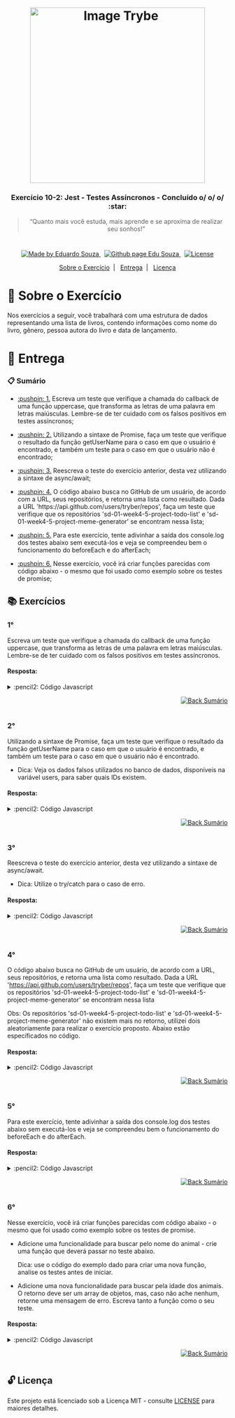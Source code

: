 <h1 align="center">
    <img alt="Image Trybe" src="https://i.ibb.co/d4W2x4g/trybe.png" width="400px" />
</h1>

<h3 align="center">
  Exercício 10-2: Jest - Testes Assíncronos - Concluído o/ o/ o/ :star:
</h3>

<blockquote align="center">“Quanto mais você estuda, mais aprende e se aproxima de realizar seu sonhos!”</blockquote>

<h1></h1>

<p align="center">

  <a href="https://www.linkedin.com/in/eduardosouzaprogrammer/">
    <img alt="Made by Eduardo Souza" src="https://img.shields.io/badge/made%20by-Edu%20Souza-%23F8952D">
  </a>&nbsp;

 <a href="https://edusouza-programmer.github.io/">
<img alt="Github page Edu Souza " src="https://img.shields.io/badge/Github%20page-Edu_Souza-orange">
</a>&nbsp;

  <a href="LICENSE" >
    <img alt="License" src="https://img.shields.io/badge/license-MIT-%23F8952D">
  </a>

</p>

<p align="center">
  <a href="#rocket-Sobre-o-Exercício">Sobre o Exercício</a>&nbsp;&nbsp;|&nbsp;&nbsp;
  <a href="#postbox-Entrega">Entrega</a>&nbsp;&nbsp;|&nbsp;&nbsp;
  <a href="#unlock-Licença">Licença</a>
</p>

# :rocket: Sobre o Exercício

Nos exercícios a seguir, você trabalhará com uma estrutura de dados representando uma lista de livros, contendo informações como nome do livro, gênero, pessoa autora do livro e data de lançamento.

# :postbox: Entrega

### :clipboard: Sumário

- <p><a href="#1"> :pushpin: 1.</a> Escreva um teste que verifique a chamada do callback de uma função uppercase, que transforma as letras de uma palavra em letras maiúsculas. Lembre-se de ter cuidado com os falsos positivos em testes assíncronos;</p>

- <p><a href="#2"> :pushpin: 2.</a> Utilizando a sintaxe de Promise, faça um teste que verifique o resultado da função getUserName para o caso em que o usuário é encontrado, e também um teste para o caso em que o usuário não é encontrado;</p>

- <p><a href="#3"> :pushpin: 3.</a> Reescreva o teste do exercício anterior, desta vez utilizando a sintaxe de async/await;</p>

- <p><a href="#4"> :pushpin: 4.</a> O código abaixo busca no GitHub de um usuário, de acordo com a URL, seus repositórios, e retorna uma lista como resultado. Dada a URL 'https://api.github.com/users/tryber/repos', faça um teste que verifique que os repositórios 'sd-01-week4-5-project-todo-list' e 'sd-01-week4-5-project-meme-generator' se encontram nessa lista;</p>

- <p><a href="#5"> :pushpin: 5.</a> Para este exercício, tente adivinhar a saída dos console.log dos testes abaixo sem executá-los e veja se compreendeu bem o funcionamento do beforeEach e do afterEach;</p>

- <p><a href="#6"> :pushpin: 6.</a> Nesse exercício, você irá criar funções parecidas com código abaixo - o mesmo que foi usado como exemplo sobre os testes de promise;</p>

## :books: Exercícios

### 1°

Escreva um teste que verifique a chamada do callback de uma função uppercase, que transforma as letras de uma palavra em letras maiúsculas. Lembre-se de ter cuidado com os falsos positivos em testes assíncronos.

#### Resposta:

<details>
 <summary> :pencil2: Código Javascript</summary>

```js
const uppercase = require('./exercise1');

describe('callback uppercase', () => {
  it('Deve retornar letras em maiúscula', done => {
    uppercase('xablau', srt => {
      expect(srt).toBe('XABLAU');
      done();
    });
  });
});
```

</details>

<p align="right">
    <a href="#clipboard-Sumário">
    <img alt="Back Sumário" src="https://img.shields.io/badge/Back-Sum%C3%A1rio-orange">
  </a>
</p>

#

### 2°

Utilizando a sintaxe de Promise, faça um teste que verifique o resultado da função getUserName para o caso em que o usuário é encontrado, e também um teste para o caso em que o usuário não é encontrado.

- Dica: Veja os dados falsos utilizados no banco de dados, disponíveis na variável users, para saber quais IDs existem.

#### Resposta:

<details>
 <summary> :pencil2: Código Javascript</summary>

```js
const users = {
  4: { name: 'Mark' },
  5: { name: 'Paul' },
};

const findUserById = id => {
  return new Promise((resolve, reject) => {
    if (users[id]) {
      return resolve(users[id]);
    }

    return reject({ error: 'User with ' + id + ' not found.' });
  });
};

const getUserName = userID => {
  return findUserById(userID).then(user => user.name);
};

describe('Verificando a função getUserName', () => {
  describe('Caso o usuário é encontrado', () => {
    it('Deve retorna o nome do usuário encontrado', () => {
      return expect(getUserName(4)).resolves.toEqual('Mark');
    });
  });
  describe('Caso o usuário não for encontrado', () => {
    it('Deve retorna um objeto com a propriedade erro', () => {
      return expect(getUserName(7)).rejects.toEqual({
        error: 'User with 7 not found.',
      });
    });
  });
});
```

</details>

<p align="right">
    <a href="#clipboard-Sumário">
    <img alt="Back Sumário" src="https://img.shields.io/badge/Back-Sum%C3%A1rio-orange">
  </a>
</p>

#

### 3°

Reescreva o teste do exercício anterior, desta vez utilizando a sintaxe de async/await.

- Dica: Utilize o try/catch para o caso de erro.

#### Resposta:

<details>
 <summary> :pencil2: Código Javascript</summary>

```js
const users = {
  4: { name: 'Mark' },
  5: { name: 'Paul' },
};

const findUserById = id => {
  return new Promise((resolve, reject) => {
    if (users[id]) {
      return resolve(users[id]);
    }

    return reject({ error: 'User with ' + id + ' not found.' });
  });
};

const getUserName = userID => {
  return findUserById(userID).then(user => user.name);
};

describe('Verificando a função getUserName', () => {
  describe('Caso o usuário é encontrado', () => {
    it('Deve retorna o nome do usuário encontrado', async () => {
      expect(await getUserName(4)).toEqual('Mark');
    });
  });
  describe('Caso o usuário não for encontrado', () => {
    it('Deve retorna um objeto com a propriedade erro usando try', async () => {
      try {
        await getUserName(7);
      } catch (error) {
        expect(error).toEqual({ error: 'User with 7 not found.' });
      }
    });
  });
});
```

</details>

<p align="right">
    <a href="#clipboard-Sumário">
    <img alt="Back Sumário" src="https://img.shields.io/badge/Back-Sum%C3%A1rio-orange">
  </a>
</p>

#

### 4°

O código abaixo busca no GitHub de um usuário, de acordo com a URL, seus repositórios, e retorna uma lista como resultado. Dada a URL 'https://api.github.com/users/tryber/repos', faça um teste que verifique que os repositórios 'sd-01-week4-5-project-todo-list' e 'sd-01-week4-5-project-meme-generator' se encontram nessa lista

Obs: Os repositórios 'sd-01-week4-5-project-todo-list' e 'sd-01-week4-5-project-meme-generator' não existem mais no retorno, utilizei dois aleatoriamente para realizar o exercício proposto. Abaixo estão específicados no código.

#### Resposta:

<details>
 <summary> :pencil2: Código Javascript</summary>

```js
const fetch = require('node-fetch');

const getRepos = url => {
  return fetch(url)
    .then(response => response.json())
    .then(data => {
      return data.map(repo => repo.name);
    });
};

const URL = 'https://api.github.com/users/tryber/repos';

describe('Repositório github', () => {
  it('Deve passar se os dois repositório forem encontrados', async () => {
    expect(await getRepos(URL)).toContain(
      'challenge-bug-hunting-youtrybe-squad-1'
    );
    expect(await getRepos(URL)).toContain(
      'challenge-bug-hunting-youtrybe-squad-4'
    );
  });
});
```

</details>

<p align="right">
    <a href="#clipboard-Sumário">
    <img alt="Back Sumário" src="https://img.shields.io/badge/Back-Sum%C3%A1rio-orange">
  </a>
</p>

#

### 5°

Para este exercício, tente adivinhar a saída dos console.log dos testes abaixo sem executá-los e veja se compreendeu bem o funcionamento do beforeEach e do afterEach.

#### Resposta:

<details>
 <summary> :pencil2: Código Javascript</summary>

```js
beforeEach(() => console.log('1 - beforeEach')); // 1° 
afterEach(() => console.log('1 - afterEach')); // 3°

test('', () => console.log('1 - test')); // 2°

describe('Scoped / Nested block', () => {
  beforeEach(() => console.log('2 - beforeEach')); // 4°
  afterEach(() => console.log('2 - afterEach')); // 6°

  test('', () => console.log('2 - test')); // 5°
});
```

</details>

<p align="right">
    <a href="#clipboard-Sumário">
    <img alt="Back Sumário" src="https://img.shields.io/badge/Back-Sum%C3%A1rio-orange">
  </a>
</p>

#

### 6°

Nesse exercício, você irá criar funções parecidas com código abaixo - o mesmo que foi usado como exemplo sobre os testes de promise.

- Adicione uma funcionalidade para buscar pelo nome do animal - crie uma função que deverá passar no teste abaixo.

  Dica: use o código do exemplo dado para criar uma nova função, analise os testes antes de iniciar.

- Adicione uma nova funcionalidade para buscar pela idade dos animais. O retorno deve ser um array de objetos, mas, caso não ache nenhum, retorne uma mensagem de erro. Escreva tanto a função como o seu teste.

#### Resposta:

<details>
 <summary> :pencil2: Código Javascript</summary>

```js
 const Animals = [
  { name: 'Dorminhoco', age: 1, type: 'Dog' },
  { name: 'Soneca', age: 2, type: 'Dog' },
  { name: 'Preguiça', age: 5, type: 'Cat' },
];

const findAnimalByAge = age => {
  return new Promise((resolve, reject) => {
    setTimeout(() => {
      const findAnimal = Animals.find(
        ({ age: animalAge }) => animalAge === age
      );
      return findAnimal
        ? resolve(findAnimal)
        : reject('Nenhum animal encontrado por essa idade');
    }, 300);
  });
};

const findAnimalByName = name => {
  return new Promise((resolve, reject) => {
    setTimeout(() => {
      const findAnimal = Animals.find(
        ({ name: animalName }) => animalName === name
      );
      return findAnimal
        ? resolve(findAnimal)
        : reject('Nenhum animal com esse nome!');
    }, 300);
  });
};

const getAnimal = async name => {
  return await findAnimalByName(name);
};

describe('Testando promise - findAnimalByName', () => {
  describe('Quando existe o animal com o nome procurado', () => {
    test('Retorne o objeto do animal', () => {
      expect.assertions(1);
      return getAnimal('Dorminhoco').then(animal => {
        expect(animal).toEqual({ name: 'Dorminhoco', age: 1, type: 'Dog' });
      });
    });
  });

  describe('Quando não existe o animal com o nome procurado', () => {
    test('Retorna um erro', () => {
      expect.assertions(1);
      return getAnimal('Bob').catch(error =>
        expect(error).toEqual('Nenhum animal com esse nome!')
      );
    });
  });

  describe('Encontre o animal pela idade', () => {
    it('Deve retorna um objeto procurado pela idade', () => {
      return expect(findAnimalByAge(1)).resolves.toEqual({
        name: 'Dorminhoco',
        age: 1,
        type: 'Dog',
      });
    });
  });
  describe('Quando não existe o animal com a idade procurada', () => {
    it('Deve retorna um erro', () => {
      return expect(findAnimalByAge(10)).rejects.toBe(
        'Nenhum animal encontrado por essa idade'
      );
    });
  });
});
```

</details>

<p align="right">
    <a href="#clipboard-Sumário">
    <img alt="Back Sumário" src="https://img.shields.io/badge/Back-Sum%C3%A1rio-orange">
  </a>
</p>

#

## :unlock: Licença

Este projeto está licenciado sob a Licença MIT - consulte [LICENSE](https://opensource.org/licenses/MIT) para maiores detalhes.
